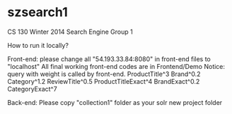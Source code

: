 szsearch1
=========

CS 130 Winter 2014 Search Engine Group 1

How to run it locally?


Front-end: please change all "54.193.33.84:8080" in front-end files to "localhost"
All final working front-end codes are in Frontend/Demo
Notice: query with weight is called by front-end.
ProductTitle^3 Brand^0.2 Category^1.2 ReviewTitle^0.5 ProductTitleExact^4 BrandExact^0.2 CategoryExact^7


Back-end:
Please copy "collection1" folder as your solr new project folder
